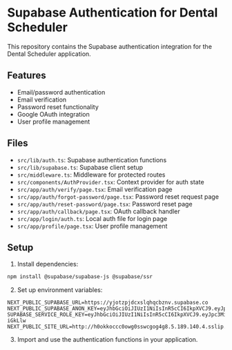 # Supabase Authentication for Dental Scheduler

This repository contains the Supabase authentication integration for the Dental Scheduler application.

## Features

- Email/password authentication
- Email verification
- Password reset functionality
- Google OAuth integration
- User profile management

## Files

- `src/lib/auth.ts`: Supabase authentication functions
- `src/lib/supabase.ts`: Supabase client setup
- `src/middleware.ts`: Middleware for protected routes
- `src/components/AuthProvider.tsx`: Context provider for auth state
- `src/app/auth/verify/page.tsx`: Email verification page
- `src/app/auth/forgot-password/page.tsx`: Password reset request page
- `src/app/auth/reset-password/page.tsx`: Password reset page
- `src/app/auth/callback/page.tsx`: OAuth callback handler
- `src/app/login/auth.ts`: Local auth file for login page
- `src/app/profile/page.tsx`: User profile management

## Setup

1. Install dependencies:
```bash
npm install @supabase/supabase-js @supabase/ssr
```

2. Set up environment variables:
```
NEXT_PUBLIC_SUPABASE_URL=https://yjotzpjdcxslqhqcbznv.supabase.co
NEXT_PUBLIC_SUPABASE_ANON_KEY=eyJhbGciOiJIUzI1NiIsInR5cCI6IkpXVCJ9.eyJpc3MiOiJzdXBhYmFzZSIsInJlZiI6Inlqb3R6cGpkY3hzbHFocWNiem52Iiwicm9sZSI6ImFub24iLCJpYXQiOjE3NTA5NjE0MzQsImV4cCI6MjA2NjUzNzQzNH0.6wtE9ZHGyalQpxDYd1ZWvb4U2YwiUsSuTYiJOGumaec
SUPABASE_SERVICE_ROLE_KEY=eyJhbGciOiJIUzI1NiIsInR5cCI6IkpXVCJ9.eyJpc3MiOiJzdXBhYmFzZSIsInJlZiI6Inlqb3R6cGpkY3hzbHFocWNiem52Iiwicm9sZSI6InNlcnZpY2Vfcm9sZSIsImlhdCI6MTc1MDk2MTQzNCwiZXhwIjoyMDY2NTM3NDM0fQ.aPbwpW91VvcWgV9CGIyYw4i_16DymS7EDYVj-iGkLlw
NEXT_PUBLIC_SITE_URL=http://h0okkoccc0owg0sswcgog4g8.5.189.140.4.sslip.io/
```

3. Import and use the authentication functions in your application. 